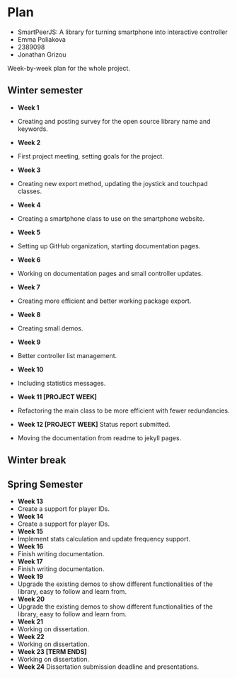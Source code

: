# Plan

* SmartPeerJS: A library for turning smartphone into interactive controller
* Emma Poliakova
* 2389098
* Jonathan Grizou

Week-by-week plan for the whole project. 

## Winter semester

* **Week 1**
* Creating and posting survey for the open source library name and keywords.

* **Week 2**
* First project meeting, setting goals for the project.

* **Week 3**
* Creating new export method, updating the joystick and touchpad classes.

* **Week 4**
* Creating a smartphone class to use on the smartphone website. 

* **Week 5**
* Setting up GitHub organization, starting documentation pages.

* **Week 6**
* Working on documentation pages and small controller updates. 

* **Week 7**
* Creating more efficient and better working package export. 

* **Week 8**
* Creating small demos. 

* **Week 9**
* Better controller list management.

* **Week 10**
* Including statistics messages.

* **Week 11 [PROJECT WEEK]**
* Refactoring the main class to be more efficient with fewer redundancies. 

* **Week 12 [PROJECT WEEK]** Status report submitted.
* Moving the documentation from readme to jekyll pages. 


## Winter break

## Spring Semester

* **Week 13**
* Create a support for player IDs.
* **Week 14**
* Create a support for player IDs.
* **Week 15**
* Implement stats calculation and update frequency support.
* **Week 16**
* Finish writing documentation.
* **Week 17**
* Finish writing documentation.
* **Week 19**
* Upgrade the existing demos to show different functionalities of the library, easy to follow
and learn from.
* **Week 20**
* Upgrade the existing demos to show different functionalities of the library, easy to follow
and learn from.
* **Week 21**
* Working on dissertation.
* **Week 22**
* Working on dissertation.
* **Week 23 [TERM ENDS]**
* Working on dissertation.
* **Week 24** Dissertation submission deadline and presentations.


